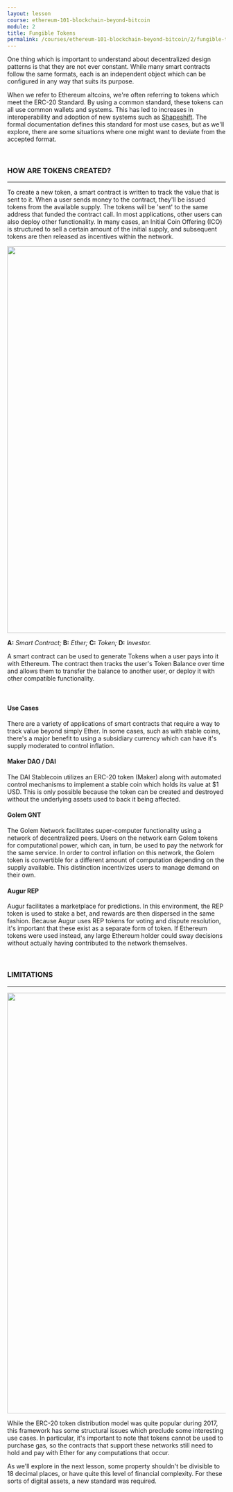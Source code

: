 ```yaml
---
layout: lesson
course: ethereum-101-blockchain-beyond-bitcoin
module: 2
title: Fungible Tokens
permalink: /courses/ethereum-101-blockchain-beyond-bitcoin/2/fungible-tokens/
---
```

<span class="openingParagraph">
One thing which is important to understand about decentralized design patterns is that they are not ever constant. While many smart contracts follow the same formats, each is an independent object which can be configured in any way that suits its purpose. </span>

<span style="font-weight: 400;">When we refer to Ethereum altcoins, we're often referring to tokens which meet the ERC-20 Standard. By using a common standard, these tokens can all use common wallets and systems. This has led to increases in interoperability and adoption of new systems such as </span><a href="https://shapeshift.io/#/coins"><span style="font-weight: 400;">Shapeshift</span></a><span style="font-weight: 400;">. </span><span style="font-weight: 400;">The formal documentation</span><span style="font-weight: 400;"> defines this standard for most use cases, but as we'll explore, there are some situations where one might want to deviate from the accepted format. </span>

&nbsp;
<h3>HOW ARE TOKENS CREATED?</h3>

<hr />

<span style="font-weight: 400;">To create a new token, a smart contract is written to track the value that is sent to it. When a user sends money to the contract, they'll be issued tokens from the available supply. The tokens will be 'sent' to the same address that funded the contract call. In most applications, other users can also deploy other functionality. In many cases, an Initial Coin Offering (ICO) is structured to sell a certain amount of the initial supply, and subsequent tokens are then released as incentives within the network. </span>

<img class="aligncenter size-full wp-image-17018" src="https://theblockchaininstitute.org/wp-content/uploads/2019/11/SmartContract-01-1.png" alt="" width="2447" height="890" />
<div class="learnpressImageCaption">

<b>A:</b> <i>Smart Contract;</i> <b>B:</b> <i>Ether;</i> <b>C:</b> <i>Token;</i> <b>D:</b> <i>Investor.</i>

A smart contract can be used to generate Tokens when a user pays into it with Ethereum. The contract then tracks the user's Token Balance over time and allows them to transfer the balance to another user, or deploy it with other compatible functionality.

</div>
&nbsp;
<h4>Use Cases</h4>
<span style="font-weight: 400;">There are a variety of applications of smart contracts that require a way to track value beyond simply Ether. In some cases, such as with stable coins, there's a major benefit to using a subsidiary currency which can have it's supply moderated to control inflation.</span>
<h4>Maker DAO / DAI</h4>
<span style="font-weight: 400;">The DAI Stablecoin utilizes an ERC-20 token (Maker) along with automated control mechanisms to implement a stable coin which holds its value at $1 USD. This is only possible because the token can be created and destroyed without the underlying assets used to back it being affected. </span>
<h4>Golem GNT</h4>
<span style="font-weight: 400;">The Golem Network facilitates super-computer functionality using a network of decentralized peers. Users on the network earn Golem tokens for computational power, which can, in turn, be used to pay the network for the same service. In order to control inflation on this network, the Golem token is convertible for a different amount of computation depending on the supply available. This distinction incentivizes users to manage demand on their own.</span>
<h4>Augur REP</h4>
<span style="font-weight: 400;">Augur facilitates a marketplace for predictions. In this environment, the </span><span style="font-weight: 400;">REP token is used to stake a bet, and rewards are then dispersed in the same fashion.</span><span style="font-weight: 400;"> Because Augur uses REP tokens for voting and dispute resolution, it's important that these exist as a separate form of token. If Ethereum tokens were used instead, any large Ethereum holder could sway decisions without actually having contributed to the network themselves. </span>

&nbsp;
<h3>LIMITATIONS</h3>

<hr />

<img class="aligncenter size-full wp-image-16958" src="https://theblockchaininstitute.org/wp-content/uploads/2019/11/Limitations-01.png" alt="" width="2169" height="968" />

<span style="font-weight: 400;">While the ERC-20 token distribution model was quite popular during 2017, this framework has some structural issues which preclude some interesting use cases. In particular, it's important to note that tokens cannot be used to purchase gas, so the contracts that support these networks still need to hold and pay with Ether for any computations that occur.</span>

<span style="font-weight: 400;">As we'll explore in the next lesson, some property shouldn't be divisible to 18 decimal places, or have quite this level of financial complexity. For these sorts of digital assets, a new standard was required. </span>
